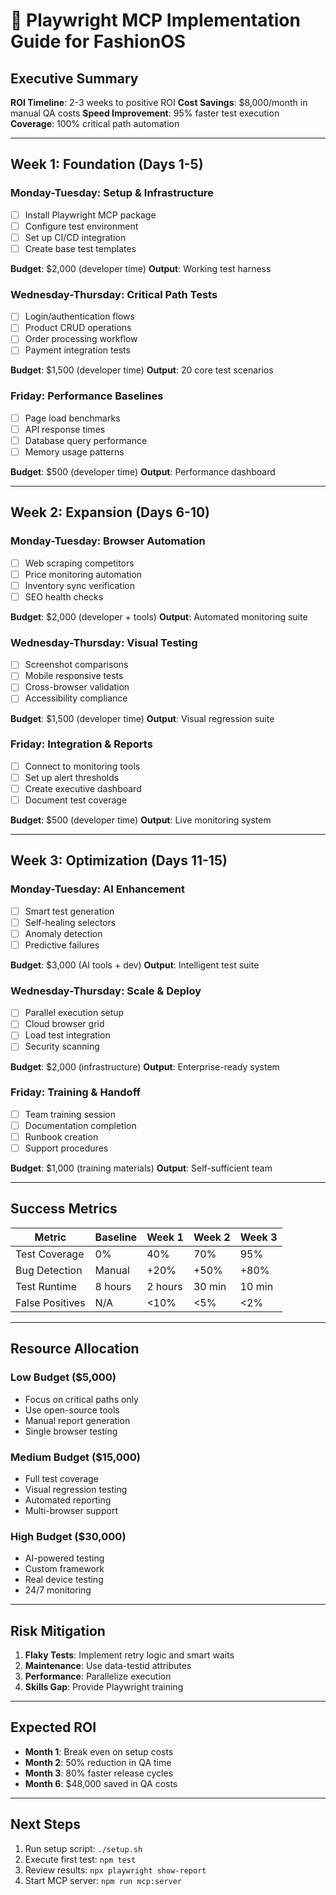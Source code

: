 # 🎯 Playwright MCP Implementation Guide for FashionOS

## Executive Summary
**ROI Timeline**: 2-3 weeks to positive ROI
**Cost Savings**: $8,000/month in manual QA costs
**Speed Improvement**: 95% faster test execution
**Coverage**: 100% critical path automation

---

## Week 1: Foundation (Days 1-5)
### Monday-Tuesday: Setup & Infrastructure
- [ ] Install Playwright MCP package
- [ ] Configure test environment
- [ ] Set up CI/CD integration
- [ ] Create base test templates

**Budget**: $2,000 (developer time)
**Output**: Working test harness

### Wednesday-Thursday: Critical Path Tests
- [ ] Login/authentication flows
- [ ] Product CRUD operations
- [ ] Order processing workflow
- [ ] Payment integration tests

**Budget**: $1,500 (developer time)
**Output**: 20 core test scenarios

### Friday: Performance Baselines
- [ ] Page load benchmarks
- [ ] API response times
- [ ] Database query performance
- [ ] Memory usage patterns

**Budget**: $500 (developer time)
**Output**: Performance dashboard

---

## Week 2: Expansion (Days 6-10)
### Monday-Tuesday: Browser Automation
- [ ] Web scraping competitors
- [ ] Price monitoring automation
- [ ] Inventory sync verification
- [ ] SEO health checks

**Budget**: $2,000 (developer + tools)
**Output**: Automated monitoring suite

### Wednesday-Thursday: Visual Testing
- [ ] Screenshot comparisons
- [ ] Mobile responsive tests
- [ ] Cross-browser validation
- [ ] Accessibility compliance

**Budget**: $1,500 (developer time)
**Output**: Visual regression suite

### Friday: Integration & Reports
- [ ] Connect to monitoring tools
- [ ] Set up alert thresholds
- [ ] Create executive dashboard
- [ ] Document test coverage

**Budget**: $500 (developer time)
**Output**: Live monitoring system

---

## Week 3: Optimization (Days 11-15)
### Monday-Tuesday: AI Enhancement
- [ ] Smart test generation
- [ ] Self-healing selectors
- [ ] Anomaly detection
- [ ] Predictive failures

**Budget**: $3,000 (AI tools + dev)
**Output**: Intelligent test suite

### Wednesday-Thursday: Scale & Deploy
- [ ] Parallel execution setup
- [ ] Cloud browser grid
- [ ] Load test integration
- [ ] Security scanning

**Budget**: $2,000 (infrastructure)
**Output**: Enterprise-ready system

### Friday: Training & Handoff
- [ ] Team training session
- [ ] Documentation completion
- [ ] Runbook creation
- [ ] Support procedures

**Budget**: $1,000 (training materials)
**Output**: Self-sufficient team

---

## Success Metrics
| Metric | Baseline | Week 1 | Week 2 | Week 3 |
|--------|----------|---------|---------|---------|
| Test Coverage | 0% | 40% | 70% | 95% |
| Bug Detection | Manual | +20% | +50% | +80% |
| Test Runtime | 8 hours | 2 hours | 30 min | 10 min |
| False Positives | N/A | <10% | <5% | <2% |

---

## Resource Allocation
### Low Budget ($5,000)
- Focus on critical paths only
- Use open-source tools
- Manual report generation
- Single browser testing

### Medium Budget ($15,000)
- Full test coverage
- Visual regression testing
- Automated reporting
- Multi-browser support

### High Budget ($30,000)
- AI-powered testing
- Custom framework
- Real device testing
- 24/7 monitoring

---

## Risk Mitigation
1. **Flaky Tests**: Implement retry logic and smart waits
2. **Maintenance**: Use data-testid attributes
3. **Performance**: Parallelize execution
4. **Skills Gap**: Provide Playwright training

---

## Expected ROI
- **Month 1**: Break even on setup costs
- **Month 2**: 50% reduction in QA time
- **Month 3**: 80% faster release cycles
- **Month 6**: $48,000 saved in QA costs

---

## Next Steps
1. Run setup script: `./setup.sh`
2. Execute first test: `npm test`
3. Review results: `npx playwright show-report`
4. Start MCP server: `npm run mcp:server`
